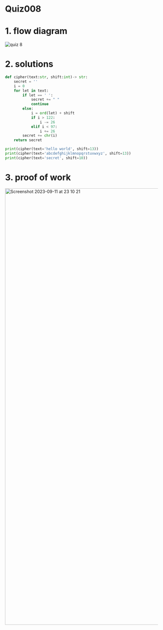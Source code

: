 # Quiz008



# 1. flow diagram

![quiz 8](https://github.com/Rokyyz/unit-1CS/assets/134658259/32f364d4-e35c-4edd-8e51-02a59b8992f9)


# 2. solutions


```.py
def cipher(text:str, shift:int)-> str:
    secret = ''
    i = 0
    for let in text:
        if let == ' ':
            secret += " "
            continue
        else:
            i = ord(let) + shift
            if i > 122:
                i -= 26
            elif i < 97:
                i += 26
        secret += chr(i)
    return secret

print(cipher(text='hello world', shift=13))
print(cipher(text='abcdefghijklmnopqrstuvwxyz', shift=13))
print(cipher(text='secret', shift=10))

```
# 3. proof of work
<img width="1440" alt="Screenshot 2023-09-11 at 23 10 21" src="https://github.com/Rokyyz/unit-1CS/assets/134658259/f6f66c5a-ccfc-4ecb-8be9-10a556fa1c4c">

